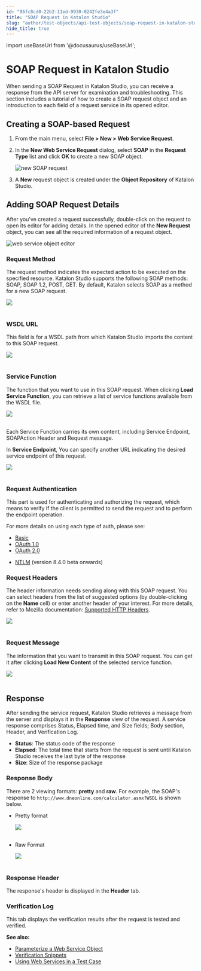 ```yaml
---
id: "96fc8cd0-22b2-11ed-9930-0242fe3e4a3f"
title: "SOAP Request in Katalon Studio"
slug: "author/test-objects/api-test-objects/soap-request-in-katalon-studio"
hide_title: true
---
```

import useBaseUrl from '@docusaurus/useBaseUrl';


# <a id="id_soap" class="anchor_top_offset"/><a id="ariaid-title1" class="anchor_top_offset"/>SOAP Request in <span xmlns="http://www.w3.org/1999/xhtml" className="ph">Katalon Studio</span> 

<p xmlns="http://www.w3.org/1999/xhtml" className="p">When sending a SOAP Request in <span className="ph">Katalon Studio</span>, you can receive a   response from the API server for examination and troubleshooting.   This section includes a tutorial of how to create a SOAP request   object and an introduction to each field of a request service in   its opened editor.</p> 

## <a id="id_1" class="anchor_top_offset"/>Creating a SOAP-based Request

<ol xmlns="http://www.w3.org/1999/xhtml" className="ol"><li className="li">From the main menu, select <strong className="ph b">File &gt; New &gt; Web Service Request</strong>.</li><li className="li"><p className="p">In the <strong className="ph b">New Web Service Request</strong> dialog, select <strong className="ph b">SOAP</strong> in the <strong className="ph b">Request Type</strong> list and click <strong className="ph b">OK</strong> to create a new SOAP object.</p><p className="p"><img className="image" width={500} src={useBaseUrl("/96fab810-22b2-11ed-9930-0242fe3e4a3f.png")} alt="new SOAP request" /></p></li><li className="li"><p className="p">A <strong className="ph b">New</strong> request object is created under the <strong className="ph b">Object Repository</strong> of Katalon Studio.</p></li></ol> 

## <a id="id_2" class="anchor_top_offset"/>Adding SOAP Request Details

<p xmlns="http://www.w3.org/1999/xhtml" className="p">After you've created a request successfully, double-click on the request to open its editor for adding details. In the opened editor of the <strong className="ph b">New Request</strong> object, you can see all the required information of a request object.</p> 
<p xmlns="http://www.w3.org/1999/xhtml" className="p"><img className="image" width={700} src={useBaseUrl("/96f97f90-22b2-11ed-9930-0242fe3e4a3f.png")} alt="web service object editor" /></p> 
      

### <a id="id_3" class="anchor_top_offset"/>Request Method

      
        
<p xmlns="http://www.w3.org/1999/xhtml" className="p">The request method indicates the expected action to be executed   on the specified resource. Katalon Studio supports the following   SOAP methods: SOAP, SOAP 1.2, POST, GET. By default, Katalon   selects SOAP as a method for a new SOAP request.</p> 
        
<p xmlns="http://www.w3.org/1999/xhtml" className="p">   <img className="image" src={useBaseUrl("https://github.com/katalon-studio/docs-images/raw/master/katalon-studio/docs/soap-request/method-list.png")} /><br /><br /> </p> 
      
    
      

### <a id="id_4" class="anchor_top_offset"/>WSDL URL

      
        
<p xmlns="http://www.w3.org/1999/xhtml" className="p">This field is for a WSDL path from which Katalon Studio imports   the content to this SOAP request.</p> 
        
<p xmlns="http://www.w3.org/1999/xhtml" className="p">   <img className="image" src={useBaseUrl("https://github.com/katalon-studio/docs-images/raw/master/katalon-studio/docs/soap-request/wsdl-url.png")} /><br /><br /> </p> 
      
    
      

### <a id="id_5" class="anchor_top_offset"/>Service Function

      
        
<p xmlns="http://www.w3.org/1999/xhtml" className="p">The function that you want to use in this SOAP request. When   clicking <strong className="ph b">Load Service Function</strong>, you can retrieve a   list of service functions available from the WSDL file.</p> 
        
<p xmlns="http://www.w3.org/1999/xhtml" className="p">   <img className="image" src={useBaseUrl("https://github.com/katalon-studio/docs-images/raw/master/katalon-studio/docs/soap-request/method.png")} /><br /><br /> </p> 
        
<p xmlns="http://www.w3.org/1999/xhtml" className="p">Each Service Function carries its own content, including Service   Endpoint, SOAPAction Header and Request message.</p> 
        
<p xmlns="http://www.w3.org/1999/xhtml" className="p">In <strong className="ph b">Service Endpoint</strong>, You can specify another   URL indicating the desired service endpoint of this request.</p> 
        
<p xmlns="http://www.w3.org/1999/xhtml" className="p">   <img className="image" src={useBaseUrl("https://github.com/katalon-studio/docs-images/raw/master/katalon-studio/docs/soap-request/service-endpoint.png")} /><br /><br /> </p> 
      
    

### <a id="id_6" class="anchor_top_offset"/>Request Authentication

<p xmlns="http://www.w3.org/1999/xhtml" className="p">This part is used for authenticating and authorizing the   request, which means to verify if the client is permitted to send   the request and to perform the endpoint operation.</p> 
<p xmlns="http://www.w3.org/1999/xhtml" className="p">For more details on using each type of auth, please see:</p> 
<ul xmlns="http://www.w3.org/1999/xhtml" className="ul"><li className="li"><a className="xref" href="/docs/author/test-objects/api-test-objects/authorization/basic-authentication-in-katalon-studio">Basic</a>   </li><li className="li"><a className="xref" href="/docs/author/test-objects/api-test-objects/authorization/authorization-oauth-1.0-in-katalon-studio">OAuth       1.0</a>   </li><li className="li"><a className="xref" href="/docs/author/test-objects/api-test-objects/authorization/authorization-oauth-2.0-in-katalon-studio">OAuth       2.0</a>   </li><li className="li"><p className="p"><a className="xref" href="/docs/author/test-objects/api-test-objects/authorization/ntlm-authentication-in-katalon-studio">NTLM</a> (version 8.4.0 beta onwards)</p></li></ul> 

### <a id="id_7" class="anchor_top_offset"/>Request Headers

<p xmlns="http://www.w3.org/1999/xhtml" className="p">The header information needs sending along with this SOAP   request. You can select headers from the list of suggested options   (by double-clicking on the <strong className="ph b">Name</strong> cell) or enter   another header of your interest. For more details, refer to Mozilla documentation: <a className="xref j-external-link" href="https://developer.mozilla.org/en-US/docs/Web/HTTP/Headers" target="_blank">Supported     HTTP Headers</a>.</p> 
<p xmlns="http://www.w3.org/1999/xhtml" className="p">   <img className="image" src={useBaseUrl("https://github.com/katalon-studio/docs-images/raw/master/katalon-studio/docs/soap-request/header.png")} /><br /><br /> </p> 
      

### <a id="id_8" class="anchor_top_offset"/>Request Message

      
        
<p xmlns="http://www.w3.org/1999/xhtml" className="p">The information that you want to transmit in this SOAP request.   You can get it after clicking <strong className="ph b">Load New Content</strong> of   the selected service function.</p> 
        
<p xmlns="http://www.w3.org/1999/xhtml" className="p">   <img className="image" src={useBaseUrl("https://github.com/katalon-studio/docs-images/raw/master/katalon-studio/docs/soap-request/request-message.png")} /><br /><br /> </p> 
      
    
    

## <a id="id_9" class="anchor_top_offset"/>Response

    
      
<p xmlns="http://www.w3.org/1999/xhtml" className="p">After sending the service request, Katalon Studio retrieves a   message from the server and displays it in the   <strong className="ph b">Response</strong> view of the request. A service response   comprises Status, Elapsed time, and Size fields; Body section,   Header, and Verification Log.</p> 
      
<ul xmlns="http://www.w3.org/1999/xhtml" className="ul">   <li className="li">     <strong className="ph b">Status</strong>: The status code of the response</li>   <li className="li">     <strong className="ph b">Elapsed</strong>: The total time that starts from the     request is sent until Katalon Studio receives the last byte of the     response</li>   <li className="li">     <strong className="ph b">Size</strong>: Size of the response package</li> </ul> 
    
              

### <a id="id_10" class="anchor_top_offset"/>Response Body

<p xmlns="http://www.w3.org/1999/xhtml" className="p">There are 2 viewing formats: <strong className="ph b">pretty</strong> and   <strong className="ph b">raw</strong>. For example, the SOAP's response to   <code className="ph codeph">http://www.dneonline.com/calculator.asmx?WSDL</code> is shown   below.</p> 
<ul xmlns="http://www.w3.org/1999/xhtml" className="ul"><li className="li">     <p className="p">Pretty format</p>     <p className="p">       <img className="image" src={useBaseUrl("https://github.com/katalon-studio/docs-images/raw/master/katalon-studio/docs/soap-request/pretty.png")} width={500} /><br /><br />     </p>   </li><li className="li">     <p className="p">Raw Format</p>     <p className="p">       <img className="image" src={useBaseUrl("https://github.com/katalon-studio/docs-images/raw/master/katalon-studio/docs/soap-request/response.png")} width={500} /><br /><br />     </p>   </li></ul> 
      

### <a id="id_11" class="anchor_top_offset"/>Response Header

      
        
<p xmlns="http://www.w3.org/1999/xhtml" className="p">The response's header is displayed in   the <strong className="ph b">Header</strong> tab.</p> 
      
    

### <a id="id_12" class="anchor_top_offset"/>Verification Log

<p xmlns="http://www.w3.org/1999/xhtml" className="p">This tab displays the verification results after the request is   tested and verified.</p> 
<p xmlns="http://www.w3.org/1999/xhtml" className="p">   <strong className="ph b">See also:</strong> </p> 
<ul xmlns="http://www.w3.org/1999/xhtml" className="ul"><li className="li">     <a className="xref" href="/docs/author/test-objects/api-test-objects/rest-request/parameterize-a-web-service-object-in-katalon-studio">Parameterize a       Web Service Object</a>   </li><li className="li">     <a className="xref" href="/docs/author/test-objects/api-test-objects/verification-snippets-in-katalon-studio">Verification       Snippets</a>   </li><li className="li">     <a className="xref" href="/docs/author/create-test-cases/using-web-services-in-a-test-case-in-katalon-studio">Using       Web Services in a Test Case</a>   </li></ul> 
